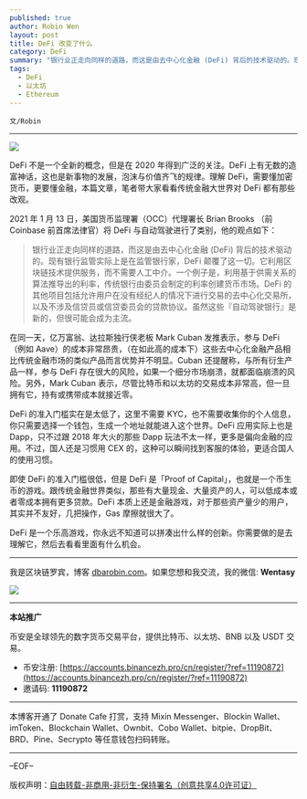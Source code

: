 ```yaml
---
published: true
author: Robin Wen
layout: post
title: DeFi 改变了什么
category: DeFi
summary: "银行业正走向同样的道路，而这是由去中心化金融 (DeFi) 背后的技术驱动的。现有银行监管实际上是在监管银行家，DeFi 颠覆了这一切。它利用区块链技术提供服务，而不需要人工中介。一个例子是，利用基于供需关系的算法推导出的利率，传统银行由委员会制定的利率创建货币市场。DeFi 的其他项目包括允许用户在没有经纪人的情况下进行交易的去中心化交易所，以及不涉及信贷员或信贷委员会的贷款协议。虽然这些『自动驾驶银行』是新的，但很可能会成为主流。DeFi 是一个乐高游戏，你永远不知道可以拼凑出什么样的创新。你需要做的是去理解它，然后去看看里面有什么机会。"
tags:
  - DeFi
  - 以太坊
  - Ethereum
---
```


`文/Robin`

***

![](https://cdn.dbarobin.com/xw14bo6.png)

DeFi 不是一个全新的概念，但是在 2020 年得到广泛的关注。DeFi 上有无数的造富神话，这也是新事物的发展，泡沫与价值齐飞的规律。理解 DeFi，需要懂加密货币，更要懂金融，本篇文章，笔者带大家看看传统金融大世界对 DeFi 都有那些改观。

2021 年 1 月 13 日，美国货币监理署（OCC）代理署长 Brian Brooks （前 Coinbase 前首席法律官）将 DeFi 与自动驾驶进行了类别，他的观点如下：

> 银行业正走向同样的道路，而这是由去中心化金融 (DeFi) 背后的技术驱动的。现有银行监管实际上是在监管银行家，DeFi 颠覆了这一切。它利用区块链技术提供服务，而不需要人工中介。一个例子是，利用基于供需关系的算法推导出的利率，传统银行由委员会制定的利率创建货币市场。DeFi 的其他项目包括允许用户在没有经纪人的情况下进行交易的去中心化交易所，以及不涉及信贷员或信贷委员会的贷款协议。虽然这些『自动驾驶银行』是新的，但很可能会成为主流。

在同一天，亿万富翁、达拉斯独行侠老板 Mark Cuban 发推表示，参与 DeFi （例如 Aave）的成本非常昂贵，（在如此高的成本下）这些去中心化金融产品相比传统金融市场的类似产品而言优势并不明显。Cuban 还提醒称，与所有衍生产品一样，参与 DeFi 存在很大的风险，如果一个细分市场崩溃，就都面临崩溃的风险。另外，Mark Cuban 表示，尽管比特币和以太坊的交易成本非常高，但一旦拥有它，持有或携带成本就接近零。

DeFi 的准入门槛实在是太低了，这里不需要 KYC，也不需要收集你的个人信息，你只需要选择一个钱包，生成一个地址就能进入这个世界。DeFi 应用实际上也是 Dapp，只不过跟 2018 年大火的那些 Dapp 玩法不太一样，更多是偏向金融的应用。不过，国人还是习惯用 CEX 的，这种可以瞬间找到客服的体验，更适合国人的使用习惯。

即使 DeFi 的准入门槛很低，但是 DeFi 是「Proof of Capital」，也就是一个币生币的游戏。跟传统金融世界类似，那些有大量现金、大量资产的人，可以低成本或者零成本拥有更多贷款。DeFi 本质上还是金融游戏，对于那些资产量少的用户，其实并不友好，几把操作，Gas 摩擦就很大了。

DeFi 是一个乐高游戏，你永远不知道可以拼凑出什么样的创新。你需要做的是去理解它，然后去看看里面有什么机会。

***

我是区块链罗宾，博客 [dbarobin.com](https://dbarobin.com/)。如果您想和我交流，我的微信: **Wentasy**

![](https://cdn.dbarobin.com/v4yywe2.png)

***

**本站推广**

币安是全球领先的数字货币交易平台，提供比特币、以太坊、BNB 以及 USDT 交易。

* 币安注册: [https://accounts.binancezh.pro/cn/register/?ref=11190872](https://accounts.binancezh.pro/cn/register/?ref=11190872)
* 邀请码: **11190872**

***

本博客开通了 Donate Cafe 打赏，支持 Mixin Messenger、Blockin Wallet、imToken、Blockchain Wallet、Ownbit、Cobo Wallet、bitpie、DropBit、BRD、Pine、Secrypto 等任意钱包扫码转账。

<center>
    <div class="--donate-button"
         data-button-id="f8b9df0d-af9a-460d-8258-d3f435445075"
    ></div>
</center>

***

–EOF–

版权声明：[自由转载-非商用-非衍生-保持署名（创意共享4.0许可证）](http://creativecommons.org/licenses/by-nc-nd/4.0/deed.zh)